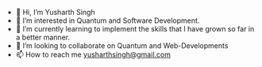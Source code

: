 - 👋 Hi, I’m Yusharth Singh
- 👀 I’m interested in Quantum and Software Development.
- 🌱 I’m currently learning to implement the skills that I have grown so far in a better manner.
- 💞️ I’m looking to collaborate on Quantum and Web-Developments
- 📫 How to reach me yusharthsingh@gmail.com 

<!---
whyusharthwhy/whyusharthwhy is a ✨ special ✨ repository because its `README.md` (this file) appears on your GitHub profile.
You can click the Preview link to take a look at your changes.
--->
